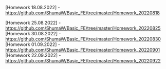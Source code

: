 [Homework 18.08.2022] - https://github.com/ShumaW/Basic_FE/tree/master/Homework_20220818

[Homework 25.08.2022] - https://github.com/ShumaW/Basic_FE/tree/master/Homework_20220825
[Homework 30.08.2022] - https://github.com/ShumaW/Basic_FE/tree/master/Homework_20220830
[Homework 01.09.2022] - https://github.com/ShumaW/Basic_FE/tree/master/Homework_20220901
[Homework 22.09.2022] - https://github.com/ShumaW/Basic_FE/tree/master/Homework_20220922
